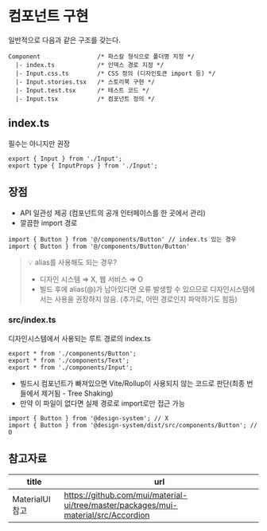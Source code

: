 # 컴포넌트 구현

일반적으로 다음과 같은 구조를 갖는다. 
```
Component                /* 파스칼 형식으로 폴더명 지정 */
  |- index.ts            /* 인덱스 경로 지정 */
  |- Input.css.ts        /* CSS 정의 (디자인토큰 import 등) */
  |- Input.stories.tsx   /* 스토리북 구현 */
  |- Input.test.tsx      /* 테스트 코드 */
  |- Input.tsx           /* 컴포넌트 정의 */
```

## index.ts
필수는 아니지만 권장
```tsx
export { Input } from './Input';
export type { InputProps } from './Input';
```

## 장점

- API 일관성 제공 (컴포넌트의 공개 인터페이스를 한 곳에서 관리)
- 깔끔한 import 경로

```tsx
import { Button } from '@/components/Button' // index.ts 있는 경우
import { Button } from '@/components/Button/Button'
```

> 💡 alias를 사용해도 되는 경우?
> - 디자인 시스템 ⇒ X, 웹 서비스 ⇒ O
> - 빌드 후에 alias(@)가 남아있다면 오류 발생할 수 있으므로 디자인시스템에서는 사용을 권장하지 않음. (추가로, 어떤 경로인지 파악하기도 힘듬)

</aside>

### src/index.ts

디자인시스템에서 사용되는 루트 경로의 index.ts

```tsx
export * from './components/Button';
export * from './components/Text';
export * from './components/Input';
```

- 빌드시 컴포넌트가 빠져있으면 Vite/Rollup이 사용되지 않는 코드로 판단(최종 번들에서 제거됨 - Tree Shaking)
- 만약 이 파일이 없다면 실제 경로로 import로만 접근 가능

```tsx
import { Button } from '@design-system'; // X
import { Button } from '@design-system/dist/src/components/Button'; // O
```

## 참고자료
| title | url |
| --- | --- |
| MaterialUI 참고 | https://github.com/mui/material-ui/tree/master/packages/mui-material/src/Accordion |